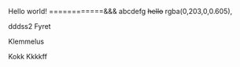Hello world!
============&&&
abcdefg
~~hello~~ rgba(0,203,0,0.605),


dddss2
Fyret


Klemmelus

Kokk
Kkkkff

